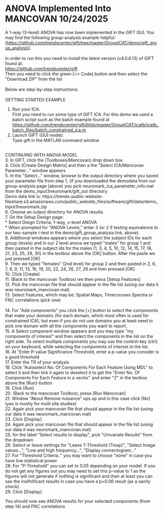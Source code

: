 # ANOVA Implemented Into MANCOVAN 10/24/2025

A 1-way (3-level) ANOVA has now been implemented in the GIFT GUI. You may find the following group-analysis example helpful: (https://github.com/trendscenter/gift/tree/master/GroupICAT/demo/gift_group_analysis).<BR>
<BR>
In order to run this you need to install the latest version (v4.0.6.13) of GIFT found at:<BR>
https://github.com/trendscenter/gift<BR>
Then you need to click the green [<> Code] button and then select the "Download ZIP" from the list<BR>
<BR>
Below are step-by-step instructions:<BR>
<BR>
GETTING STARTED EXAMPLE<BR>
1. Run your ICA:<BR>
First you need to run some type of GIFT ICA. For this demo we used a batch script such as the batch example found at https://github.com/trendscenter/gift/blob/master/GroupICAT/icatb/icatb_batch_files/batch_constrained_ica.m<BR>
2. Launch GIFT (GUI mode):<BR>
Type gift in the MATLAB command window.<BR>
<BR>
CONTINUING WITH ANOVA MODEL<BR>
3. In GIFT, click the [Toolboxes/Mancovan] drop down box<BR>
4. Click [Create Design Matrix] and then a the "Select ICA/Mancovan Parameter..." window appears<BR>
5. In the "Select..." window, browse to the output directory where you saved your parameter file from step 1, (if you downloaded the demodata from our group-analysis page (above) you pick neuromark_ica_parameter_info.mat from the demo_input3neuromark/gift_out directory.<BR>
Demo data link is: https://trends-public-website-fileshare.s3.amazonaws.com/public_website_files/software/gift/data/demo_input3neuromark.zip<BR>
6. Choose an output directory for ANOVA results.<BR>
7. On the Setup Design page:<BR>
* Select Disign Criteria: 1-way, x-level ANOVA<BR>
* When prompted for "ANOVA Levels," enter 3 (or 2 if testing equivalence to our two-sample t-test in the demo/gift_group_analysis link, above).<BR>
8. Additional windows appears where you select the subject IDs for each group (levels) and in our 2 level anova we typed "males" for group 1 and then pasted in the subject ids for the males (1, 3, 4, 5, 10, 12, 14, 15, 17, 18, 21, 23, 25, 29, 30) in the textbox above the [OK] button. After the paste  we just pressed [OK]<BR>
9. Then we typed "females" (2nd level) for group 2 and then pasted in 2, 6, 7, 8, 9, 11, 13, 16, 19, 20, 22, 24, 26, 27, 28 and then pressed [OK]<BR>
10. Click [Create]<BR>
11. (Back to the mancovan Toolbox) we then press [Setup Features]<BR>
12. Pick the mancovan file that should appear in the file list (using our data it was neuromark_mancovan.mat)<BR>
13. Select Features, which may be: Spatial Maps, Timecoruses Spectra or FNC correlations (pick one)<BR>
<BR>14. For "Add components" you click the [+] button to select the components that make your domains (for each domain, which most often is used for constrained ICA), but even if you do not use domains you at least need to pick one domain with all the components you want to report.
<BR>15. A Select component window appears and you may type "my components of interest" and then select the components in the list on the right side. To select multiple components you may use the control-key (ctrl) on your keyboard, while selecting the components of interest in the list.
<BR>16. At "Enter P-value Significance Threshold, enter a p-value you consider is a good threshold
<BR>17. Enter the TR of your analysis
<BR>18. Click "Autoselect No. Of Components For Each Feature Using MDL" to select it and then tick it again to deselect it to get the "Enter No. Of Components For Each Feature in a vector" and enter "2" in the textbox above the [Run]-button
<BR>19. Click [Run]
<BR>20. (Back to the mancovan Toolbox), press [Run Mancovan]
<BR>21. Window "About Remove nuisance" ops up and in this case click [No] (yes is mostly for multi site studies)
<BR>22. Again pick your mancovan file that should appear in the file list (using our data it was neuromark_mancovan.mat)
<BR>23. Click [Display]
<BR>24. Again pick your mancovan file that should appear in the file list (using our data it was neuromark_mancovan.mat)
<BR>25. for the label "Select results to display", pick "Univariate Results" from the dropdown
<BR>26. Select or leave settings for "Leave T-Threshold (Tmap)", "Select Image values...", "Low and high frequency...", "Display connectogram..."
<BR>27. For "Threshold Criteria.." you may want to choose "none" in case you have low statistical power
<BR>28. For "P-Threshold" you can set to 0.05 depending on your model. If you do not get any figures out you may need to set this p-value to 1 as the figures will not generate if nothing is significant and then at least you can see the insifnificant results in case you have a p=0.06 result (as a sanity check).
<BR>29. Click [Display]

You should now see ANOVA results for your selected components (from step 14) and FNC correlations
